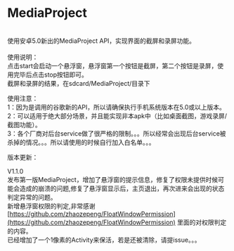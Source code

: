 # MediaProject
</br>
使用安卓5.0新出的MediaProject API，实现界面的截屏和录屏功能。</br>
</br>
使用说明：</br>
点击start会启动一个悬浮窗，悬浮窗第一个按钮是截屏，第二个按钮是录屏，使用完毕后点击stop按钮即可。</br>
截屏和录屏的结果，在sdcard/MediaProject/目录下</br>


使用注意：</br>
1：因为是调用的谷歌新的API，所以请确保执行手机系统版本在5.0或以上版本。</br>
2：可以适用于绝大部分场景，并且能实现非本apk中（比如桌面截图，游戏录屏/截图功能）。</br>
3：各个厂商对后台service做了很严格的限制。。。所以经常会出现后台service被杀掉的情况。。。所以请使用的时候自行加入白名单。。。</br>


版本更新：</br>

V1.1.0</br>
发布第一版MediaProject，增加了悬浮窗的提示信息，修复了权限未提供时候可能会造成的崩溃的问题,修复了悬浮窗显示后，主页退出，再次进来会出现的状态判定异常的问题。</br>
新增悬浮窗权限的判定,非常感谢[https://github.com/zhaozepeng/FloatWindowPermission](https://github.com/zhaozepeng/FloatWindowPermission) 里面的对权限判定的内容。</br>
已经增加了一个1像素的Activity来保活，若是还被清除，请提issue。。。</br> 